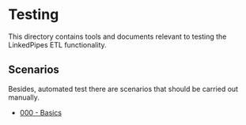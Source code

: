 # Testing
This directory contains tools and documents relevant to testing the LinkedPipes ETL functionality.

## Scenarios 
Besides, automated test there are scenarios that should be carried out manually.

* [000 - Basics](./scenarios/000-basic.md)

